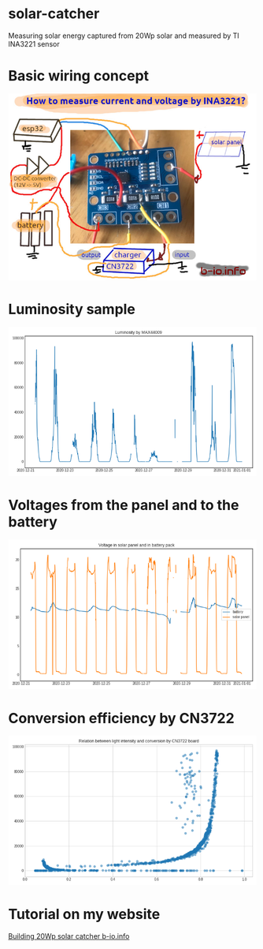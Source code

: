 # solar-catcher
Measuring solar energy captured from 20Wp solar and measured by TI INA3221 sensor

# Basic wiring concept
<p>
  <img src='img/solar_ina3221_hookup.jpg'
</p>
  
# Luminosity sample
<p>
  <img src='img/solar_lux.png'
</p>

# Voltages from the panel and to the battery
<p>
  <img src='img/solar_voltage.png'
</p>
  
# Conversion efficiency by CN3722
<p>
  <img src='img/solar_conversion_cn3722.png'
</p>
  
# Tutorial on my website
<a href="https://www.b-io.info/post/tutorial/sunlight-catcher/">Building 20Wp solar catcher b-io.info</a>


